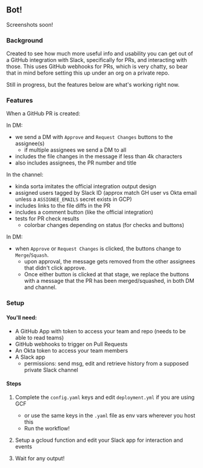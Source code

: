 ## Bot!

Screenshots soon!

### Background

Created to see how much more useful info and usability you can get out of a GitHub integration with Slack, specifically for PRs, and interacting with those. This uses GitHub webhooks for PRs, which is very chatty, so bear that in mind before setting this up under an org on a private repo.  

Still in progress, but the features below are what's working right now.

### Features

When a GitHub PR is created:  
  
In DM:
  - we send a DM with `Approve` and `Request Changes` buttons to the assignee(s)
    - if multiple assignees we send a DM to all
  - includes the file changes in the message if less than 4k characters
  - also includes assignees, the PR number and title

In the channel:
  - kinda sorta imitates the official integration output design
  - assigned users tagged by Slack ID (approx match GH user vs Okta email unless a `ASSIGNEE_EMAILS` secret exists in GCP)
  - includes links to the file diffs in the PR
  - includes a comment button (like the official integration)
  - tests for PR check results
    - colorbar changes depending on status (for checks and buttons)

In DM:
  - when `Approve` or `Request Changes` is clicked, the buttons change to `Merge`/`Squash`.
    - upon approval, the message gets removed from the other assignees that didn't click approve.
    - Once either button is clicked at that stage, we replace the buttons with a message that the PR has been merged/squashed, in both DM and channel.

### Setup

#### You'll need:
- A GitHub App with token to access your team and repo (needs to be able to read teams)
- GitHub webhooks to trigger on Pull Requests
- An Okta token to access your team members
- A Slack app
  - permissions: send msg, edit and retrieve history from a supposed private Slack channel

#### Steps
1. Complete the `config.yaml` keys and edit `deployment.yml` if you are using GCF
      - or use the same keys in the `.yaml` file as env vars wherever you host this
      - Run the workflow!

2. Setup a gcloud function and edit your Slack app for interaction and events  
3. Wait for any output!
